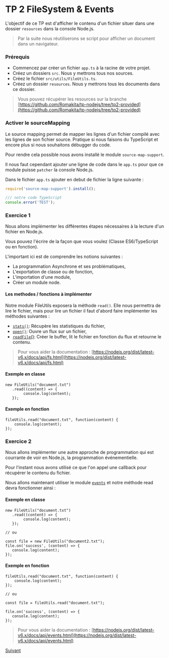 # TP 2 FileSystem & Events

L'objectif de ce TP est d'afficher le contenu d'un fichier situer dans une dossier `resources` dans la console Node.js.

> Par la suite nous réutiliserons se script pour afficher un document dans un navigateur.

### Prérequis

 * Commencez par créer un fichier `app.ts` à la racine de votre projet.
 * Créez un dossiers `src`. Nous y mettrons tous nos sources.
 * Créez le fichier `src/utils/FileUtils.ts`.
 * Créez un dossier `resources`. Nous y mettrons tous les documents dans ce dossier.
 
> Vous pouvez récupérer les resources sur la branche [https://github.com/Romakita/tp-nodejs/tree/tp2-provided](https://github.com/Romakita/tp-nodejs/tree/tp2-provided)

### Activer le sourceMapping

Le source mapping permet de mapper les lignes d'un fichier compilé avec les lignes de son fichier source. 
Pratique si nous faisons du TypeScript et encore plus si nous souhaitons débugger du code.

Pour rendre cela possible nous avons installé le module `source-map-support`.

Il nous faut cependant ajouter une ligne de code dans le `app.ts` pour que ce module puisse
`patcher` la console Node.js.

Dans le fichier `app.ts` ajouter en debut de fichier la ligne suivante :

```typescript
require('source-map-support').install();

/// notre code TypeScript
console.error('TEST');
```

### Exercice 1

Nous allons implémenter les différentes étapes nécessaires à la lecture d'un fichier en Node.js.

Vous pouvez l'écrire de la façon que vous voulez (Classe ES6/TypeScript ou en fonction).

L'important ici est de comprendre les notions suivantes :

* La programmation Asynchrone et ses problématiques,
* L'exportation de classe ou de fonction,
* L'importation d'une module,
* Créer un module node.

#### Les methodes / fonctions à implémenter

Notre module FileUtils exposera la méthode `read()`. Elle nous permettra de lire 
le fichier, mais pour lire un fichier il faut d'abord faire implémenter 
les méthodes suivantes :

* [`stats()`](https://nodejs.org/dist/latest-v6.x/docs/api/fs.html#fs_fs_stat_path_callback): Récupère les statistiques du fichier,
* [`open()`](https://nodejs.org/dist/latest-v6.x/docs/api/fs.html#fs_fs_open_path_flags_mode_callback): Ouvre un flux sur un fichier,
* [`readFile`()](https://nodejs.org/dist/latest-v6.x/docs/api/fs.html#fs_fs_read_fd_buffer_offset_length_position_callback): Créer le buffer, lit le fichier en fonction du flux et retourne le contenu.

> Pour vous aider la documentation : [https://nodejs.org/dist/latest-v6.x/docs/api/fs.html](https://nodejs.org/dist/latest-v6.x/docs/api/fs.html)

#### Exemple en classe

```
new FileUtils("document.txt")
   .read((content) => {
        console.log(content);
   });
```

#### Exemple en fonction

```
fileUtils.read("document.txt", function(content) {
    console.log(content);
});
```

### Exercice 2

Nous allons implémenter une autre approche de programmation qui est courrante de voir en Node.js, la programmation événementielle.

Pour l'instant nous avons utilisé ce que l'on appel une callback pour récupérer le contenu du fichier.

Nous allons maintenant utiliser le module [`events`](https://nodejs.org/dist/latest-v6.x/docs/api/events.html) et notre méthode read devra fonctionner ainsi :

#### Exemple en classe

```
new FileUtils("document.txt")
   .read((content) => {
        console.log(content);
   });
   
// ou
   
const file = new FileUtils("document2.txt");   
file.on('success', (content) => {
   console.log(content);
});
```

#### Exemple en fonction

```
fileUtils.read("document.txt", function(content) {
    console.log(content);
});

// ou

const file = fileUtils.read("document.txt");

file.on('success', (content) => {
   console.log(content);
});
```

> Pour vous aider la documentation : [https://nodejs.org/dist/latest-v6.x/docs/api/events.html](https://nodejs.org/dist/latest-v6.x/docs/api/events.html)

[Suivant](https://github.com/Romakita/tp-nodejs/blob/master/tp3-express.md)